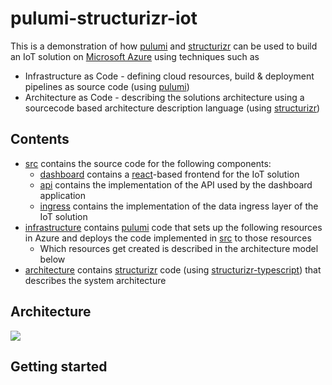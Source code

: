 # pulumi-structurizr-iot

This is a demonstration of how [pulumi](https://pulumi.io) and [structurizr](https://structurizr.com) can be used to build an IoT solution on [Microsoft Azure](https://portal.azure.com) using techniques such as
- Infrastructure as Code - defining cloud resources, build & deployment pipelines as source code (using [pulumi](https://pulumi.io))
- Architecture as Code - describing the solutions architecture using a sourcecode based architecture description language (using [structurizr](https://structurizr.com))

## Contents

- [src](/src) contains the source code for the following components:
  - [dashboard](/src/dashboard) contains a [react](https://reactjs.org/)-based frontend for the IoT solution
  - [api](/src/api) contains the implementation of the API used by the dashboard application
  - [ingress](/src/ingress) contains the implementation of the data ingress layer of the IoT solution
- [infrastructure](/infrastructure) contains [pulumi](https://pulumi.io) code that sets up the following resources in Azure and deploys the code implemented in [src](/src) to those resources
  - Which resources get created is described in the architecture model below
- [architecture](/architecture) contains [structurizr](https://structurizr.com) code (using [structurizr-typescript](https://www.npmjs.com/package/structurizr-typescript)) that describes the system architecture

## Architecture
<img src="./architecture/architecture.svg">

## Getting started